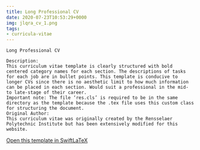 ```yaml
---
title: Long Professional CV
date: 2020-07-23T10:53:29+0000
img: jlqra_cv_1.png
tags:
- curricula-vitae
---
```

```
Long Professional CV

Description:
This curriculum vitae template is clearly structured with bold centered category names for each section. The descriptions of tasks for each job are in bullet points. This template is conducive to longer CVs since there is no aesthetic limit to how much information can be placed in each section. Would suit a professional in the mid- to late-stage of their career.
Important note: The file ‘res.cls’ is required to be in the same directory as the template because the .tex file uses this custom class for structuring the document.
Original Author:
This curriculum vitae was originally created by the Rensselaer Polytechnic Institute but has been extensively modified for this website.
```
[Open this template in SwiftLaTeX](https://www.swiftlatex.com/project.html?import=https://swiftlatex.github.io/LaTeXBoilerPlate/zips/nychj_cv_1.zip&import_name=Long%20Professional%20CV)
